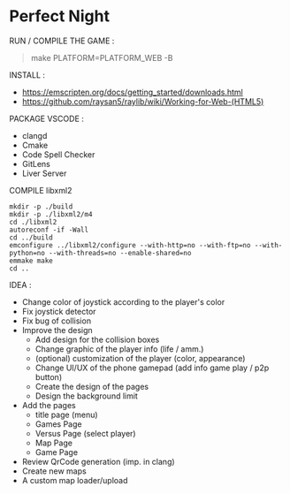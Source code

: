 # Perfect Night

RUN / COMPILE THE GAME :

> make PLATFORM=PLATFORM_WEB -B

INSTALL :

- https://emscripten.org/docs/getting_started/downloads.html  
- https://github.com/raysan5/raylib/wiki/Working-for-Web-(HTML5)

PACKAGE VSCODE :

- clangd
- Cmake
- Code Spell Checker
- GitLens
- Liver Server

COMPILE libxml2

```shell
mkdir -p ./build
mkdir -p ./libxml2/m4
cd ./libxml2
autoreconf -if -Wall
cd ../build
emconfigure ../libxml2/configure --with-http=no --with-ftp=no --with-python=no --with-threads=no --enable-shared=no
emmake make
cd ..
```

IDEA :

- Change color of joystick according to the player's color
- Fix joystick detector 
- Fix bug of collision
- Improve the design
    - Add design for the collision boxes
    - Change graphic of the player info (life / amm.)
    - (optional) customization of the player (color, appearance)
    - Change UI/UX of the phone gamepad (add info game play / p2p button)
    - Create the design of the pages
    - Design the background limit
- Add the pages
    - title page (menu)
    - Games Page
    - Versus Page (select player)
    - Map Page
    - Game Page
- Review QrCode generation (imp. in clang)
- Create new maps
- A custom map loader/upload

